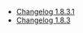 *   [Changelog 1.8.3.1](/display/en/Changelog+1.8.3.1)
*   [Changelog 1.8.3](/display/en/Changelog+1.8.3)